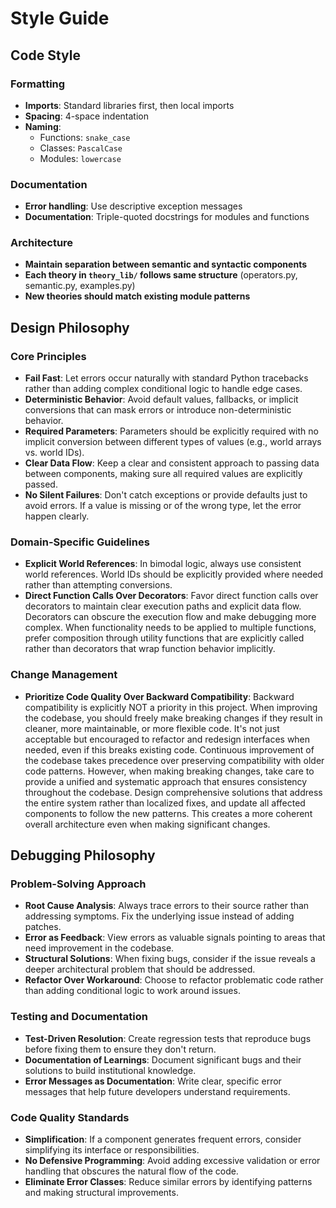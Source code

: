# Style Guide

## Code Style

### Formatting
- **Imports**: Standard libraries first, then local imports
- **Spacing**: 4-space indentation
- **Naming**: 
  - Functions: `snake_case`
  - Classes: `PascalCase`
  - Modules: `lowercase`

### Documentation
- **Error handling**: Use descriptive exception messages
- **Documentation**: Triple-quoted docstrings for modules and functions

### Architecture
- **Maintain separation between semantic and syntactic components**
- **Each theory in `theory_lib/` follows same structure** (operators.py, semantic.py, examples.py)
- **New theories should match existing module patterns**

## Design Philosophy

### Core Principles
- **Fail Fast**: Let errors occur naturally with standard Python tracebacks rather than adding complex conditional logic to handle edge cases.
- **Deterministic Behavior**: Avoid default values, fallbacks, or implicit conversions that can mask errors or introduce non-deterministic behavior.
- **Required Parameters**: Parameters should be explicitly required with no implicit conversion between different types of values (e.g., world arrays vs. world IDs).
- **Clear Data Flow**: Keep a clear and consistent approach to passing data between components, making sure all required values are explicitly passed.
- **No Silent Failures**: Don't catch exceptions or provide defaults just to avoid errors. If a value is missing or of the wrong type, let the error happen clearly.

### Domain-Specific Guidelines
- **Explicit World References**: In bimodal logic, always use consistent world references. World IDs should be explicitly provided where needed rather than attempting conversions.
- **Direct Function Calls Over Decorators**: Favor direct function calls over decorators to maintain clear execution paths and explicit data flow. Decorators can obscure the execution flow and make debugging more complex. When functionality needs to be applied to multiple functions, prefer composition through utility functions that are explicitly called rather than decorators that wrap function behavior implicitly.

### Change Management
- **Prioritize Code Quality Over Backward Compatibility**: Backward compatibility is explicitly NOT a priority in this project. When improving the codebase, you should freely make breaking changes if they result in cleaner, more maintainable, or more flexible code. It's not just acceptable but encouraged to refactor and redesign interfaces when needed, even if this breaks existing code. Continuous improvement of the codebase takes precedence over preserving compatibility with older code patterns. However, when making breaking changes, take care to provide a unified and systematic approach that ensures consistency throughout the codebase. Design comprehensive solutions that address the entire system rather than localized fixes, and update all affected components to follow the new patterns. This creates a more coherent overall architecture even when making significant changes.

## Debugging Philosophy

### Problem-Solving Approach
- **Root Cause Analysis**: Always trace errors to their source rather than addressing symptoms. Fix the underlying issue instead of adding patches.
- **Error as Feedback**: View errors as valuable signals pointing to areas that need improvement in the codebase.
- **Structural Solutions**: When fixing bugs, consider if the issue reveals a deeper architectural problem that should be addressed.
- **Refactor Over Workaround**: Choose to refactor problematic code rather than adding conditional logic to work around issues.

### Testing and Documentation
- **Test-Driven Resolution**: Create regression tests that reproduce bugs before fixing them to ensure they don't return.
- **Documentation of Learnings**: Document significant bugs and their solutions to build institutional knowledge.
- **Error Messages as Documentation**: Write clear, specific error messages that help future developers understand requirements.

### Code Quality Standards
- **Simplification**: If a component generates frequent errors, consider simplifying its interface or responsibilities.
- **No Defensive Programming**: Avoid adding excessive validation or error handling that obscures the natural flow of the code.
- **Eliminate Error Classes**: Reduce similar errors by identifying patterns and making structural improvements.